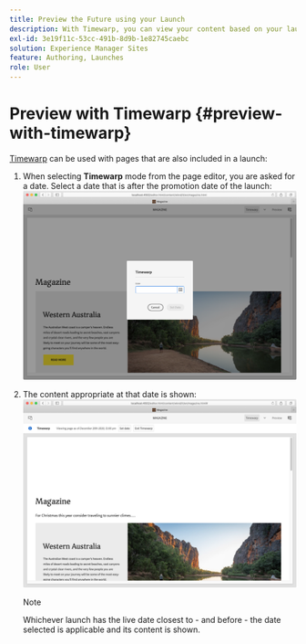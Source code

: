 ```yaml
---
title: Preview the Future using your Launch
description: With Timewarp, you can view your content based on your launches.
exl-id: 3e19f11c-53cc-491b-8d9b-1e82745caebc
solution: Experience Manager Sites
feature: Authoring, Launches
role: User
---
```

# Preview with Timewarp {#preview-with-timewarp}

[Timewarp](/help/sites-cloud/authoring/sites-console/page-versions.md#timewarp) can be used with pages that are also included in a launch:

1. When selecting **Timewarp** mode from the page editor, you are asked for a date. Select a date that is after the promotion date of the launch:
   ![Navigate launch from Page Editor](/help/sites-cloud/authoring/assets/launches-timewarp-01.png)

1. The content appropriate at that date is shown:
   ![Navigate launch from Page Editor](/help/sites-cloud/authoring/assets/launches-timewarp-02.png)

   >[!NOTE]
   >
   >Whichever launch has the live date closest to - and before - the date selected is applicable and its content is shown.
